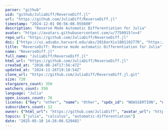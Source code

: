 ```yaml
---
parser: "github"
uid: "github/JuliaDiff/ReverseDiff.jl"
url: "https://github.com/JuliaDiff/ReverseDiff.jl"
timestamp: "2024-12-01 00:56:08.955600"
description: "Reverse Mode Automatic Differentiation for Julia"
avatar: "https://avatars.githubusercontent.com/u/7750915?v=4"
repo_url: "https://github.com/JuliaDiff/ReverseDiff.jl"
doi: ["https://ui.adsabs.harvard.edu/abs/2018arXiv180110277R", "https://ui.adsabs.harvard.edu/abs/2024ascl.soft11010R/abstract"]
title: "ReverseDiff: Reverse mode automatic Differentiation for Julia"
name: "ReverseDiff.jl"
full_name: "JuliaDiff/ReverseDiff.jl"
html_url: "https://github.com/JuliaDiff/ReverseDiff.jl"
created_at: "2016-06-24T17:56:47Z"
updated_at: "2024-11-26T19:18:54Z"
clone_url: "https://github.com/JuliaDiff/ReverseDiff.jl.git"
size: 720
stargazers_count: 350
watchers_count: 350
language: "Julia"
open_issues_count: 76
license: {"key": "other", "name": "Other", "spdx_id": "NOASSERTION", "url": null, "node_id": "MDc6TGljZW5zZTA="}
subscribers_count: 12
owner: {"html_url": "https://github.com/JuliaDiff", "avatar_url": "https://avatars.githubusercontent.com/u/7750915?v=4", "login": "JuliaDiff", "type": "Organization"}
topics: ["julia", "calculus", "automatic-differentiation"]
date: "2025-05-10 14:26:06.520481"
---
```

